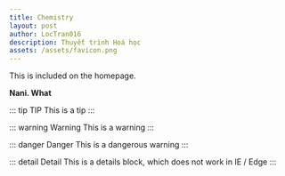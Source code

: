 ```yaml
---
title: Chemistry
layout: post
author: LocTran016
description: Thuyết trình Hoá học
assets: /assets/favicon.png
---
```

<!-- Excerpt Start -->
This is included on the homepage.
<!-- Excerpt End -->
__**Nani. What**__

::: tip TIP
This is a tip
:::

::: warning Warning
This is a warning
:::

::: danger Danger
This is a dangerous warning
:::

::: detail  Detail
This is a details block, which does not work in IE / Edge
:::